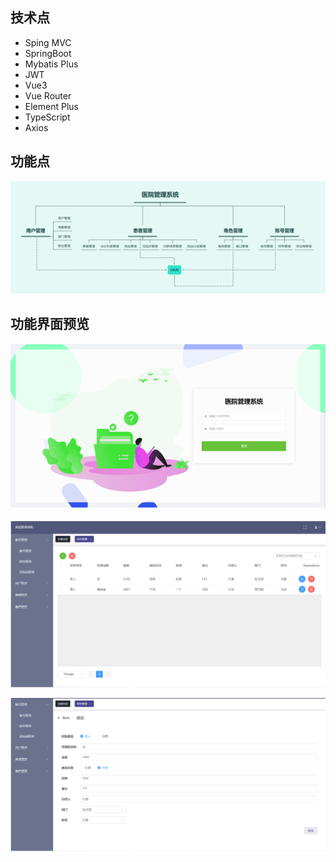 ## 技术点

- Sping MVC
- SpringBoot
- Mybatis Plus
- JWT
- Vue3
- Vue Router
- Element Plus
- TypeScript
- Axios

## 功能点

![image-20231019145529087](./reImages/1.png)





## 功能界面预览

![image-20231019150044222](./reImages/2.png)

![image-20231019150430301](./reImages/3.png)

![image-20231019150446929](./reImages/4.png)

